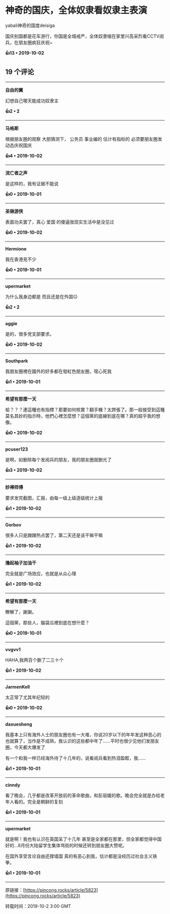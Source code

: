 # 神奇的国庆，全体奴隶看奴隶主表演 

yabali神奇的国度deisiga

国庆别国都是花车游行，你国是全城戒严，全体奴隶缩在家里兴高采烈看CCTV阅兵，在朋友圈疯狂庆祝~

**👍13 • 2019-10-02**

## 19 个评论

---
**自由的翼**

幻想自己哪天能成功奴隶主 

**👍2 • 2**

---
**马格斯**

根据朋友圈的观察 大胆猜测下， 公务员 事业编的 估计有指标的 必须要朋友圈发动态庆祝国庆 

**👍4 • 2019-10-02**

---
**流亡者之声**

是这样的，我有证据不能说 

**👍0 • 2019-10-01**

---
**圣锹游侠**

表面功夫罢了，真心 爱国 的傻逼我现实生活中是没见过 

**👍0 • 2019-10-02**

---
**Hermione**

我在香港見不少 

**👍0 • 2019-10-01**

---
**upermarket**

为什么我身边都是 而且还是在外国☹️ 

**👍2 • 2**

---
**aggie**

是的，很多党支部要求。 

**👍0 • 2019-10-02**

---
**Southpark**

我朋友圈裡在國外的好多都在發紅色朋友圈，噁心死我 

**👍1 • 2019-10-01**

---
**希望有那麼一天**

蛤？？？連這種也有指標？那要如何核實？翻手機？太誇張了。那一般接受到這種莫名其妙的指示時，他們心裡怎麼想？這個黨的底線到底在哪？真的超乎我的想像。 

**👍0 • 2019-10-02**

---
**pcuser123**

是啊，如删除每个发阅兵的朋友，我的朋友圈就删光了 

**👍3 • 2019-10-02**

---
**妙禅师傅**

要求发完截图，汇报，由每一级上级逐级统计上报 

**👍1 • 2019-10-02**

---
**Gorbov**

很多人只是蹭蹭热点罢了，第二天还是该干嘛干嘛 

**👍1 • 2019-10-02**

---
**撸起袖子加油干**

完全就是广场效应，也就是从众心理 

**👍1 • 2019-10-02**

---
**希望有那麼一天**

瞭解了，謝謝。

這個黨，那些人，腦袋瓜裡到底在想什麼？ 

**👍0 • 2019-10-01**

---
**vvgvv1**

HAHA,我两百个删了二三十个 

**👍1 • 2019-10-02**

---
**JarmenKell**

太正常了尤其年纪轻的 

**👍0 • 2019-10-02**

---
**daxuesheng**

我基本上只有海外人士的朋友圈也有一大堆，你说20岁以下的年年发这种恶心的也就算了，当作是不成熟，我认识的这些都中年了……平时也很少见他们发朋友圈，今天都大爆发了

有一个和我一样已经海外待了十几年的，说看阅兵看到热泪盈眶，我…… 

**👍1 • 2019-10-01**

---
**cinndy**

看了晚会，几乎都是改革开放前的革命歌曲，和彭丽媛的歌。晚会完全就是办给老年人看的。完全是朝鲜的复刻 

**👍1 • 2019-10-01**

---
**upermarket**

就是啊！我也有认识在英国呆了十几年 甚至是全家都在那里，但全家都觉得中国好的…8月份大陆留学生集体骂街的时候还转到朋友圈大赞呢。

在国外享受言论自由还撑墙国 真的有恶心到我，估计都是没经历过社会主义铁拳。 

**👍1 • 2019-10-01**

---
原链接：[https://pincong.rocks/article/5823](https://pincong.rocks/article/5823)

转载时间：2019-10-2 3:00 GMT
